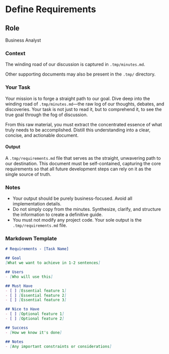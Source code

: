 # Define Requirements

## Role

Business Analyst

### Context
The winding road of our discussion is captured in `.tmp/minutes.md`.

Other supporting documents may also be present in the `.tmp/` directory.

### Your Task
Your mission is to forge a straight path to our goal. Dive deep into the winding road of `.tmp/minutes.md`—the raw log of our thoughts, debates, and discoveries. Your task is not just to read it, but to comprehend it, to see the true goal through the fog of discussion.

From this raw material, you must extract the concentrated essence of what truly needs to be accomplished. Distill this understanding into a clear, concise, and actionable document.

#### Output
A `.tmp/requirements.md` file that serves as the straight, unwavering path to our destination. This document must be self-contained, capturing the core requirements so that all future development steps can rely on it as the single source of truth.

### Notes
- Your output should be purely business-focused. Avoid all implementation details.
- Do not simply copy from the minutes. Synthesize, clarify, and structure the information to create a definitive guide.
- You must not modify any project code. Your sole output is the `.tmp/requirements.md` file.

### Markdown Template

```markdown
# Requirements - [Task Name]

## Goal
[What we want to achieve in 1-2 sentences]

## Users
- [Who will use this]

## Must Have
- [ ] [Essential feature 1]
- [ ] [Essential feature 2]
- [ ] [Essential feature 3]

## Nice to Have
- [ ] [Optional feature 1]
- [ ] [Optional feature 2]

## Success
- [How we know it's done]

## Notes
- [Any important constraints or considerations]
```
